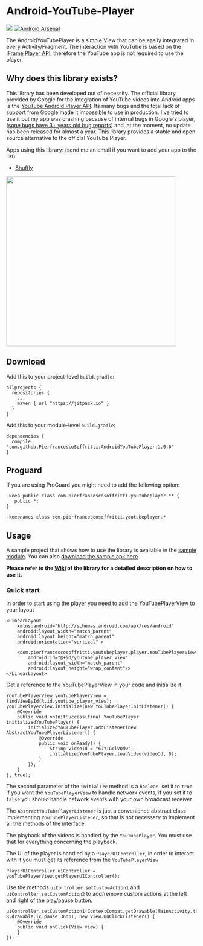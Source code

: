 # Android-YouTube-Player

[![](https://jitpack.io/v/PierfrancescoSoffritti/AndroidYouTubePlayer.svg)](https://jitpack.io/#PierfrancescoSoffritti/AndroidYouTubePlayer)
[![Android Arsenal](https://img.shields.io/badge/Android%20Arsenal-Android--YouTube--Player-brightgreen.svg?style=flat)](https://android-arsenal.com/details/1/4322)

The AndroidYouTubePlayer is a simple View that can be easily integrated in every Activity/Fragment. The interaction with YouTube is based on the [IFrame Player API](https://developers.google.com/youtube/iframe_api_reference?hl=it), therefore the YouTube app is not required to use the player.

## Why does this library exists?

This library has been developed out of necessity. The official library provided by Google for the integration of YouTube videos into Android apps is the [YouTube Android Player API](https://developers.google.com/youtube/android/player/). Its many bugs and the total lack of support from Google made it impossible to use in production. I've tried to use it but my app was crashing because of internal bugs in Google's player, ([sone bugs have 3+ years old bug reports](https://code.google.com/p/gdata-issues/issues/detail?id=4395)) and, at the moment, no update has been released for almost a year. This library provides a stable and open source alternative to the official YouTube Player.

Apps using this library: (send me an email if you want to add your app to the list)

- [Shuffly](https://play.google.com/store/apps/details?id=com.pierfrancescosoffritti.shuffly)

<img height="450" src="https://github.com/PierfrancescoSoffritti/AndroidYouTubePlayer/blob/master/pics/ayp.gif" />

## Download
Add this to your project-level `build.gradle`:
```
allprojects {
  repositories {
    ...
    maven { url "https://jitpack.io" }
  }
}
```
Add this to your module-level `build.gradle`:
```
dependencies {
  compile 'com.github.PierfrancescoSoffritti:AndroidYouTubePlayer:1.0.0'
}
```

## Proguard
If you are using ProGuard you might need to add the following option:
```
-keep public class com.pierfrancescosoffritti.youtubeplayer.** {
   public *;
}

-keepnames class com.pierfrancescosoffritti.youtubeplayer.*
```

## Usage

A sample project that shows how to use the library is available in the [sample module](https://github.com/PierfrancescoSoffritti/Android-YouTube-Player/tree/master/sample). You can also [download the sample apk here](https://github.com/PierfrancescoSoffritti/AndroidYouTubePlayer/blob/master/sample/sample-release.apk?raw=true).

**Please refer to the [Wiki](https://github.com/PierfrancescoSoffritti/Android-YouTube-Player/wiki/Quick-start) of the library for a detailed description on how to use it.**

### Quick start

In order to start using the player you need to add the YouTubePlayerView to your layout
```
<LinearLayout
    xmlns:android="http://schemas.android.com/apk/res/android"
    android:layout_width="match_parent"
    android:layout_height="match_parent"
    android:orientation="vertical" >

    <com.pierfrancescosoffritti.youtubeplayer.player.YouTubePlayerView
        android:id="@+id/youtube_player_view"
        android:layout_width="match_parent"
        android:layout_height="wrap_content"/>
</LinearLayout>
```
Get a reference to the YouTubePlayerView in your code and initialize it
```
YouTubePlayerView youTubePlayerView = findViewById(R.id.youtube_player_view);
youTubePlayerView.initialize(new YouTubePlayerInitListener() {
    @Override
    public void onInitSuccess(final YouTubePlayer initializedYouTubePlayer) {
        initializedYouTubePlayer.addListener(new AbstractYouTubePlayerListener() {
            @Override
            public void onReady() {
                String videoId = "6JYIGclVQdw";
                initializedYouTubePlayer.loadVideo(videoId, 0);
            }
        });
    }
}, true);
```

The second parameter of the `initialize` method is a `boolean`, set it to `true` if you want the `YouTubePlayerView` to handle network events, if you set it to `false` you should handle network events with your own broadcast receiver.

The `AbstractYouTubePlayerListener` is just a convenience abstract class implementing `YouTubePlayerListener`, so that is not necessary to implement all the methods of the interface.

The playback of the videos is handled by the `YouTubePlayer`. You must use that for everything concerning the playback.

The UI of the player is handled by a `PlayerUIController`, in order to interact with it you must get its reference from the `YouTubePlayerView`

```
PlayerUIController uiController = youTubePlayerView.getPlayerUIController();
```

Use the methods `uiController.setCustomAction1` and `uiController.setCustomAction2` to add/remove custom actions at the left and right of the play/pause button.

```
uiController.setCustomAction1(ContextCompat.getDrawable(MainActivity.this, R.drawable.ic_pause_36dp), new View.OnClickListener() {
    @Override
    public void onClick(View view) {
    }
});
```
